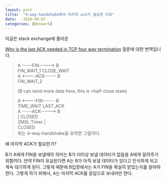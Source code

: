 ```yaml
---
layout: post
title:  "4-way-handshake에서 마지막 ack가 필요한 이유"
date:   2020-09-07
categories: [Network]
---
```

이글은 stack exchange에 올라온

[Why is the last ACK needed in TCP four way termination](https://networkengineering.stackexchange.com/questions/38805/why-is-the-last-ack-needed-in-tcp-four-way-termination) 질문에 대한 번역입니다.

> A -----FIN-----> B  
> FIN_WAIT_1       CLOSE_WAIT  
> A <----ACK------ B  
> FIN_WAIT_2
>
>(B can send more data here, this is >half-close state)
>
> A <----FIN------ B  
> TIME_WAIT        LAST_ACK  
> A -----ACK-----> B  
> |                CLOSED  
> 2MSL Timer
> |  
> CLOSED  
위는 4-way-handshake을 요약한 그림이다.

왜 마지막 ACK가 필요한가? 

B가 A에게 FIN을 보낼때의 의미는 B가 더이상 보낼 데이터가 없음을 A에게 알려주기 위함이다. 만약 FIN이 유실된다면 A는 B가 아직 보낼 데이터가 있다고 인식하게 되고 계속 대기하게 된다. 그렇게 때문에 B입장에서는 A가 FIN을 확실히 받았는지를 알아야 한다. 그렇게 하기 위해서, A는 마지막 ACK를 응답으로 보내야만 한다.